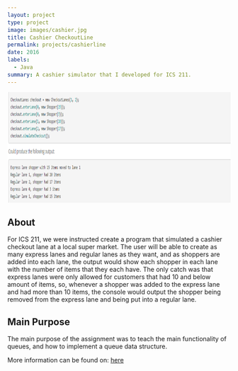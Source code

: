 ```yaml
---
layout: project
type: project
image: images/cashier.jpg
title: Cashier CheckoutLine 
permalink: projects/cashierline 
date: 2016
labels:
  - Java
summary: A cashier simulator that I developed for ICS 211.
---
```


<div class>
<img class="ui centered middle image" height = "250" width = "1500" src="../images/cashier pic.png">
</div>

<h2>About</h2>
<p>
For ICS 211, we were instructed create a program that simulated a cashier checkout lane at a local super market. The user will be able to create as many express lanes and regular lanes as they want, and as shoppers are added into each lane, the output would show each shopper in each lane with the number of items that they each have. The only catch was that express lanes were only allowed for customers that had 10 and below amount of items, so, whenever a shopper was added to the express lane and had more than 10 items, the console would output the shopper being removed from the express lane and being put into a regular lane.
  </p>

<h2>Main Purpose</h2>
The main purpose of the assignment was to teach the main functionality of queues, and how to implement a queue data structure.

More information can be found on: <a href="http://courses.ics.hawaii.edu/ics211s17-2/morea/100.queues/experience-A06.html">here</a>

